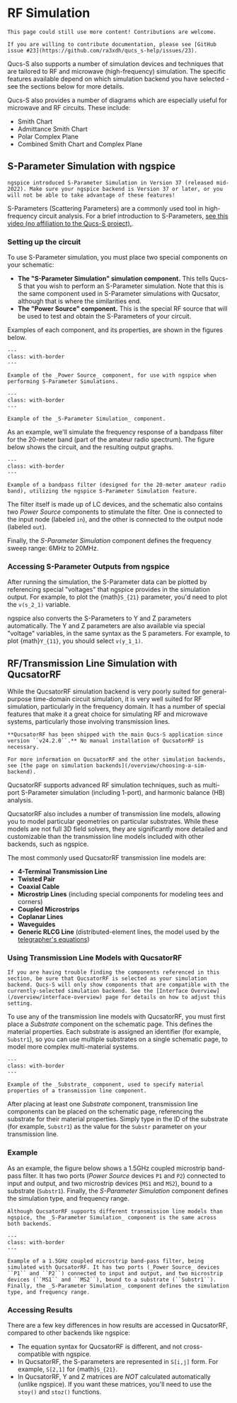 # RF Simulation

```{warning}
This page could still use more content! Contributions are welcome.

If you are willing to contribute documentation, please see [GitHub issue #23](https://github.com/ra3xdh/qucs_s-help/issues/23).
```

Qucs-S also supports a number of simulation devices and techniques that are tailored to RF and microwave (high-frequency) simulation. The specific features available depend on which simulation backend you have selected - see the sections below for more details.

Qucs-S also provides a number of diagrams which are especially useful for microwave and RF circuits. These include:
* Smith Chart
* Admittance Smith Chart
* Polar Complex Plane
* Combined Smith Chart and Complex Plane

## S-Parameter Simulation with ngspice

```{warning}
ngspice introduced S-Parameter Simulation in Version 37 (released mid-2022). Make sure your ngspice backend is Version 37 or later, or you will not be able to take advantage of these features!
```

S-Parameters (Scattering Parameters) are a commonly used tool in high-frequency circuit analysis. For a brief introduction to S-Parameters, [see this video (no affiliation to the Qucs-S project).](https://www.youtube.com/watch?v=-Pi0UbErHTY).

### Setting up the circuit

To use S-Parameter simulation, you must place two special components on your schematic:
* **The "S-Parameter Simulation" simulation component.** This tells Qucs-S that you wish to perform an S-Parameter simulation. Note that this is the same component used in S-Parameter simulations with Qucsator, although that is where the similarities end.
* **The "Power Source" component.** This is the special RF source that will be used to test and obtain the S-Parameters of your circuit.

Examples of each component, and its properties, are shown in the figures below.

```{figure} /overview/images/ngspice-power-source.png
---
class: with-border
---

Example of the _Power Source_ component, for use with ngspice when performing S-Parameter Simulations.
```

```{figure} /overview/images/s-parameter-simulation-component.png
---
class: with-border
---

Example of the _S-Parameter Simulation_ component.
```

As an example, we'll simulate the frequency response of a bandpass filter for the 20-meter band (part of the amateur radio spectrum). The figure below shows the circuit, and the resulting output graphs.

```{figure} /overview/images/s-param-ngspice-example.png
---
class: with-border
---

Example of a bandpass filter (designed for the 20-meter amateur radio band), utilizing the ngspice S-Parameter Simulation feature.
```

The filter itself is made up of LC devices, and the schematic also contains two _Power Source_ components to stimulate the filter. One is connected to the input node (labeled ``in``), and the other is connected to the output node (labeled ``out``).

Finally, the _S-Parameter Simulation_ component defines the frequency sweep range: 6MHz to 20MHz.

### Accessing S-Parameter Outputs from ngspice

After running the simulation, the S-Parameter data can be plotted by referencing special "voltages" that ngspice provides in the simulation output. For example, to plot the {math}`S_{21}` parameter, you'd need to plot the ``v(s_2_1)`` variable.

ngspice also converts the S-Parameters to Y and Z parameters automatically. The Y and Z parameters are also available via special "voltage" variables, in the same syntax as the S parameters. For example, to plot {math}`Y_{11}`, you should select ``v(y_1_1)``.

## RF/Transmission Line Simulation with QucsatorRF

While the QucsatorRF simulation backend is very poorly suited for general-purpose time-domain circuit simulation, it is very well suited for RF simulation, particularly in the frequency domain. It has a number of special features that make it a great choice for simulating RF and microwave systems, particularly those involving transmission lines.

```{tip}
**QucsatorRF has been shipped with the main Qucs-S application since version ``v24.2.0``.** No manual installation of QucsatorRF is necessary.

For more information on QucsatorRF and the other simulation backends, see [the page on simulation backends](/overview/choosing-a-sim-backend).
```

QucsatorRF supports advanced RF simulation techniques, such as multi-port S-Parameter simulation (including 1-port), and harmonic balance (HB) analysis.

QucsatorRF also includes a number of transmission line models, allowing you to model particular geometries on particular substrates. While these models are not full 3D field solvers, they are significantly more detailed and customizable than the transmission line models included with other backends, such as ngspice.

The most commonly used QucsatorRF transmission line models are:
* **4-Terminal Transmission Line**
* **Twisted Pair**
* **Coaxial Cable**
* **Microstrip Lines** (including special components for modeling tees and corners)
* **Coupled Microstrips**
* **Coplanar Lines**
* **Waveguides**
* **Generic RLCG Line** (distributed-element lines, the model used by the [telegrapher's equations](https://eng.libretexts.org/Bookshelves/Electrical_Engineering/Electro-Optics/Book%3A_Electromagnetics_I_(Ellingson)/03%3A_Transmission_Lines/3.05%3A_Telegrapher%E2%80%99s_Equations))

### Using Transmission Line Models with QucsatorRF

```{warning}
If you are having trouble finding the components referenced in this section, be sure that QucsatorRF is selected as your simulation backend. Qucs-S will only show components that are compatible with the currently-selected simulation backend. See the [Interface Overview](/overview/interface-overview) page for details on how to adjust this setting.
```

To use any of the transmission line models with QucsatorRF, you must first place a _Substrate_ component on the schematic page. This defines the material properties. Each substrate is assigned an identifier (for example, ``Substr1``), so you can use multiple substrates on a single schematic page, to model more complex multi-material systems.

```{figure} /overview/images/qucsatorrf-substrate-example.drawio.png
---
class: with-border
---

Example of the _Substrate_ component, used to specify material properties of a transmission line component.
```

After placing at least one _Substrate_ component, transmission line components can be placed on the schematic page, referencing the substrate for their material properties. Simply type in the ID of the substrate (for example, ``Substr1``) as the value for the ``Substr`` parameter on your transmission line.

### Example

As an example, the figure below shows a 1.5GHz coupled microstrip band-pass filter. It has two ports (_Power Source_ devices ``P1`` and ``P2``) connected to input and output, and two microstrip devices (``MS1`` and ``MS2``), bound to a substrate (``Substr1``). Finally, the _S-Parameter Simulation_ component defines the simulation type, and frequency range.

```{tip}
Although QucsatorRF supports different transmission line models than ngspice, the _S-Parameter Simulation_ component is the same across both backends.
```

```{figure} /overview/images/qucsatorrf-bandpass-example.png
---
class: with-border
---

Example of a 1.5GHz coupled microstrip band-pass filter, being simulated with QucsatorRF. It has two ports (_Power Source_ devices ``P1`` and ``P2``) connected to input and output, and two microstrip devices (``MS1`` and ``MS2``), bound to a substrate (``Substr1``). Finally, the _S-Parameter Simulation_ component defines the simulation type, and frequency range.
```

### Accessing Results

There are a few key differences in how results are accessed in QucsatorRF, compared to other backends like ngspice:
* The equation syntax for QucsatorRF is different, and not cross-compatible with ngspice.
* In QucsatorRF, the S-parameters are represented in ``S[i,j]`` form. For example, ``S[2,1]`` for {math}`S_{21}`.
* In QucsatorRF, Y and Z matrices are _NOT_ calculated automatically (unlike ngspice). If you want these matrices, you'll need to use the ``stoy()`` and ``stoz()`` functions.








